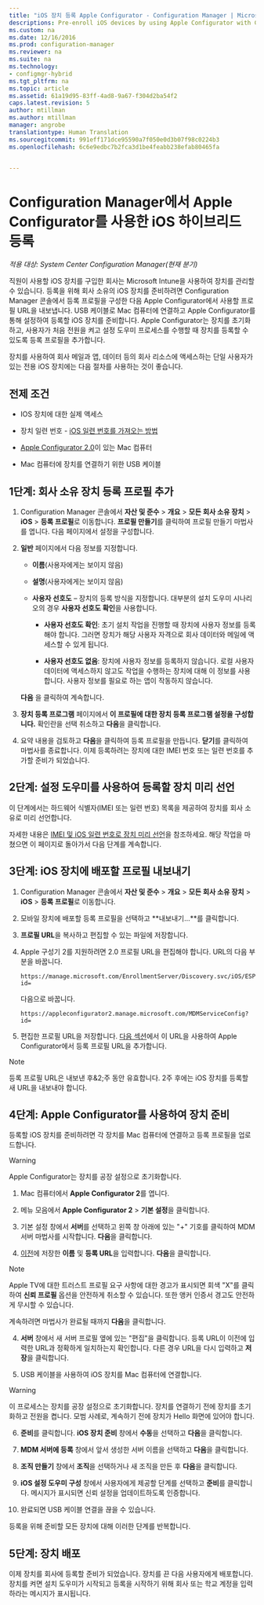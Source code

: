 ```yaml
---
title: "iOS 장치 등록 Apple Configurator - Configuration Manager | Microsoft 문서"
descriptions: Pre-enroll iOS devices by using Apple Configurator with Configuration Manager.
ms.custom: na
ms.date: 12/16/2016
ms.prod: configuration-manager
ms.reviewer: na
ms.suite: na
ms.technology:
- configmgr-hybrid
ms.tgt_pltfrm: na
ms.topic: article
ms.assetid: 61a19d95-83ff-4ad8-9a67-f304d2ba54f2
caps.latest.revision: 5
author: mtillman
ms.author: mtillman
manager: angrobe
translationtype: Human Translation
ms.sourcegitcommit: 991eff171dce95590a7f050e0d3b07f98c0224b3
ms.openlocfilehash: 6c6e9edbc7b2fca3d1be4feabb238efab80465fa


---
```

# <a name="ios-hybrid-enrollment-using-apple-configurator-with-configuration-manager"></a>Configuration Manager에서 Apple Configurator를 사용한 iOS 하이브리드 등록

*적용 대상: System Center Configuration Manager(현재 분기)*

직원이 사용할 iOS 장치를 구입한 회사는 Microsoft Intune을 사용하여 장치를 관리할 수 있습니다. 등록을 위해 회사 소유의 iOS 장치를 준비하려면 Configuration Manager 콘솔에서 등록 프로필을 구성한 다음 Apple Configurator에서 사용할 프로필 URL을 내보냅니다. USB 케이블로 Mac 컴퓨터에 연결하고 Apple Configurator를 통해 설정하여 등록할 iOS 장치를 준비합니다. Apple Configurator는 장치를 초기화하고, 사용자가 처음 전원을 켜고 설정 도우미 프로세스를 수행할 때 장치를 등록할 수 있도록 등록 프로필을 추가합니다.

장치를 사용하여 회사 메일과 앱, 데이터 등의 회사 리소스에 액세스하는 단일 사용자가 있는 전용 iOS 장치에는 다음 절차를 사용하는 것이 좋습니다.  

## <a name="prerequisites"></a>전제 조건  

-   IOS 장치에 대한 실제 액세스  

-   장치 일련 번호 - [iOS 일련 번호를 가져오는 방법](https://support.apple.com/en-us/HT204308)  

-   [Apple Configurator 2.0](http://go.microsoft.com/fwlink/?LinkId=518017)이 있는 Mac 컴퓨터  

-   Mac 컴퓨터에 장치를 연결하기 위한 USB 케이블  

## <a name="step-1-add-a-corporate-owned-device-enrollment-profile"></a>1단계: 회사 소유 장치 등록 프로필 추가

1.  Configuration Manager 콘솔에서 **자산 및 준수** > **개요** > **모든 회사 소유 장치** > **iOS** > **등록 프로필**로 이동합니다. **프로필 만들기**를 클릭하여 프로필 만들기 마법사를 엽니다. 다음 페이지에서 설정을 구성합니다.  

2.  **일반** 페이지에서 다음 정보를 지정합니다.  

    -   **이름**(사용자에게는 보이지 않음)  

    -   **설명**(사용자에게는 보이지 않음)  

    -   **사용자 선호도** – 장치의 등록 방식을 지정합니다. 대부분의 설치 도우미 시나리오의 경우 **사용자 선호도 확인**을 사용합니다.  

        -   **사용자 선호도 확인**: 초기 설치 작업을 진행할 때 장치에 사용자 정보를 등록해야 합니다. 그러면 장치가 해당 사용자 자격으로 회사 데이터와 메일에 액세스할 수 있게 됩니다.  

        -   **사용자 선호도 없음**: 장치에 사용자 정보를 등록하지 않습니다. 로컬 사용자 데이터에 액세스하지 않고도 작업을 수행하는 장치에 대해 이 정보를 사용합니다. 사용자 정보를 필요로 하는 앱이 작동하지 않습니다.

    **다음** 을 클릭하여 계속합니다.  

3.  **장치 등록 프로그램** 페이지에서 **이 프로필에 대한 장치 등록 프로그램 설정을 구성합니다.** 확인란을 선택 취소하고 **다음**을 클릭합니다.  

4.  요약 내용을 검토하고 **다음**을 클릭하여 등록 프로필을 만듭니다. **닫기**를 클릭하여 마법사를 종료합니다. 이제 등록하려는 장치에 대한 IMEI 번호 또는 일련 번호를 추가할 준비가 되었습니다.  

## <a name="step-2-predeclare-devices-to-enroll-with-setup-assistant"></a>2단계: 설정 도우미를 사용하여 등록할 장치 미리 선언

이 단계에서는 하드웨어 식별자(IMEI 또는 일련 번호) 목록을 제공하여 장치를 회사 소유로 미리 선언합니다.

자세한 내용은 [IMEI 및 iOS 일련 번호로 장치 미리 선언](predeclare-devices-with-hardware-id.md)을 참조하세요. 해당 작업을 마쳤으면 이 페이지로 돌아가서 다음 단계를 계속합니다.

## <a name="step-3-export-the-profile-to-deploy-to-ios-devices"></a>3단계: iOS 장치에 배포할 프로필 내보내기

1.  Configuration Manager 콘솔에서 **자산 및 준수** > **개요** > **모든 회사 소유 장치** > **iOS** > **등록 프로필**로 이동합니다.

2.  모바일 장치에 배포할 등록 프로필을 선택하고 **내보내기...**를 클릭합니다.

3.  **프로필 URL**을 복사하고 편집할 수 있는 파일에 저장합니다.   

4.  Apple 구성기 2를 지원하려면 2.0 프로필 URL을 편집해야 합니다. URL의 다음 부분을 바꿉니다.  

    ```  
    https://manage.microsoft.com/EnrollmentServer/Discovery.svc/iOS/ESProxy?id=  

    ```  

     다음으로 바꿉니다.  

    ```  
    https://appleconfigurator2.manage.microsoft.com/MDMServiceConfig?id=  

    ```

5.  편집한 프로필 URL을 저장합니다. [다음 섹션](#step-4-prepare-the-device-with-apple-configurator)에서 이 URL을 사용하여 Apple Configurator에서 등록 프로필 URL을 추가합니다.  

> [!NOTE]
> 등록 프로필 URL은 내보낸 후&2;주 동안 유효합니다. 2주 후에는 iOS 장치를 등록할 새 URL을 내보내야 합니다.

## <a name="step-4-prepare-the-device-with-apple-configurator"></a>4단계: Apple Configurator를 사용하여 장치 준비

등록할 iOS 장치를 준비하려면 각 장치를 Mac 컴퓨터에 연결하고 등록 프로필을 업로드합니다.  

> [!WARNING]  
>  Apple Configurator는 장치를 공장 설정으로 초기화합니다.  

1.  Mac 컴퓨터에서 **Apple Configurator 2**를 엽니다.  

2.  메뉴 모음에서 **Apple Configurator 2** > **기본 설정**을 클릭합니다.  

2.  기본 설정 창에서 **서버**를 선택하고 왼쪽 창 아래에 있는 "+" 기호를 클릭하여 MDM 서버 마법사를 시작합니다. **다음**을 클릭합니다.  

3.  [이전](#step-3-export-the-profile-to-deploy-to-ios-devices)에 저장한 **이름** 및 **등록 URL**을 입력합니다. **다음**을 클릭합니다.  

   > [!NOTE]
   > Apple TV에 대한 트러스트 프로필 요구 사항에 대한 경고가 표시되면 회색 "X"를 클릭하여 **신뢰 프로필** 옵션을 안전하게 취소할 수 있습니다. 또한 앵커 인증서 경고도 안전하게 무시할 수 있습니다.

   계속하려면 마법사가 완료될 때까지 **다음**을 클릭합니다.  

4.  **서버** 창에서 새 서버 프로필 옆에 있는 "편집"을 클릭합니다. 등록 URL이 이전에 입력한 URL과 정확하게 일치하는지 확인합니다. 다른 경우 URL을 다시 입력하고 **저장**을 클릭합니다.  

5.  USB 케이블을 사용하여 iOS 장치를 Mac 컴퓨터에 연결합니다.  

  > [!WARNING]  
  >  이 프로세스는 장치를 공장 설정으로 초기화합니다. 장치를 연결하기 전에 장치를 초기화하고 전원을 켭니다. 모범 사례로, 계속하기 전에 장치가 Hello 화면에 있어야 합니다.  

6.  **준비**를 클릭합니다. **iOS 장치 준비** 창에서 **수동**을 선택하고 **다음**을 클릭합니다.  

7.  **MDM 서버에 등록** 창에서 앞서 생성한 서버 이름을 선택하고 **다음**을 클릭합니다.  

9. **조직 만들기** 창에서 **조직**을 선택하거나 새 조직을 만든 후 **다음**을 클릭합니다.  

10. **iOS 설정 도우미 구성** 창에서 사용자에게 제공할 단계를 선택하고 **준비**를 클릭합니다. 메시지가 표시되면 신뢰 설정을 업데이트하도록 인증합니다.  

11. 완료되면 USB 케이블 연결을 끊을 수 있습니다.  

등록을 위해 준비할 모든 장치에 대해 이러한 단계를 반복합니다.

## <a name="step-5-distribute-devices"></a>5단계: 장치 배포

이제 장치를 회사에 등록할 준비가 되었습니다. 장치를 끈 다음 사용자에게 배포합니다. 장치를 켜면 설치 도우미가 시작되고 등록을 시작하기 위해 회사 또는 학교 계정을 입력하라는 메시지가 표시됩니다.



<!--HONumber=Jan17_HO4-->


